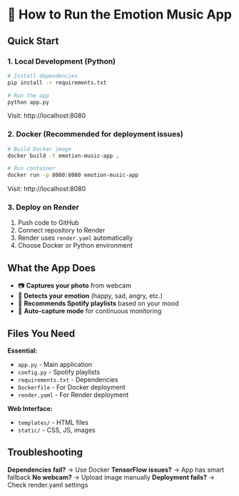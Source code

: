 # 🎵 How to Run the Emotion Music App

## Quick Start

### 1. Local Development (Python)
```bash
# Install dependencies
pip install -r requirements.txt

# Run the app
python app.py
```
Visit: http://localhost:8080

### 2. Docker (Recommended for deployment issues)
```bash
# Build Docker image
docker build -t emotion-music-app .

# Run container
docker run -p 8080:8080 emotion-music-app
```
Visit: http://localhost:8080

### 3. Deploy on Render
1. Push code to GitHub
2. Connect repository to Render
3. Render uses `render.yaml` automatically
4. Choose Docker or Python environment

## What the App Does

- 📷 **Captures your photo** from webcam
- 🧠 **Detects your emotion** (happy, sad, angry, etc.)
- 🎵 **Recommends Spotify playlists** based on your mood
- 🔄 **Auto-capture mode** for continuous monitoring

## Files You Need

**Essential:**
- `app.py` - Main application
- `config.py` - Spotify playlists
- `requirements.txt` - Dependencies
- `Dockerfile` - For Docker deployment
- `render.yaml` - For Render deployment

**Web Interface:**
- `templates/` - HTML files
- `static/` - CSS, JS, images

## Troubleshooting

**Dependencies fail?** → Use Docker
**TensorFlow issues?** → App has smart fallback
**No webcam?** → Upload image manually
**Deployment fails?** → Check render.yaml settings